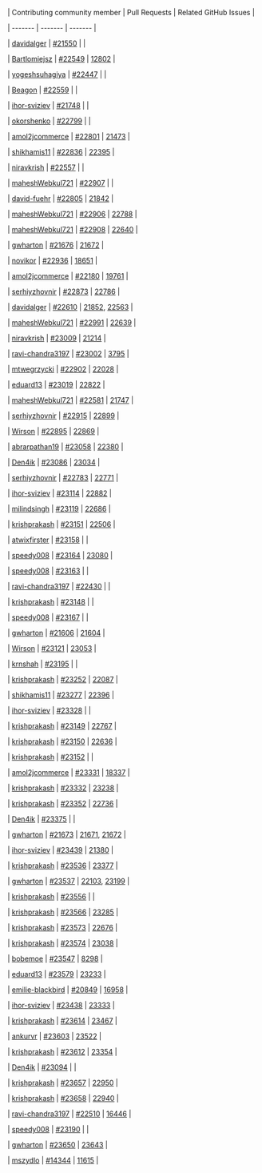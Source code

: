 | Contributing community member | Pull Requests | Related GitHub Issues |

| ------- | ------- | ------- |

| [davidalger](https://github.com/davidalger) | [#21550](https://github.com/magento/magento2/pull/21550) |  |

| [Bartlomiejsz](https://github.com/Bartlomiejsz) | [#22549](https://github.com/magento/magento2/pull/22549) | [12802](https://github.com/magento/magento2/issues/12802) |

| [yogeshsuhagiya](https://github.com/yogeshsuhagiya) | [#22447](https://github.com/magento/magento2/pull/22447) |  |

| [Beagon](https://github.com/Beagon) | [#22559](https://github.com/magento/magento2/pull/22559) |  |

| [ihor-sviziev](https://github.com/ihor-sviziev) | [#21748](https://github.com/magento/magento2/pull/21748) |  |

| [okorshenko](https://github.com/okorshenko) | [#22799](https://github.com/magento/magento2/pull/22799) |  |

| [amol2jcommerce](https://github.com/amol2jcommerce) | [#22801](https://github.com/magento/magento2/pull/22801) | [21473](https://github.com/magento/magento2/issues/21473) |

| [shikhamis11](https://github.com/shikhamis11) | [#22836](https://github.com/magento/magento2/pull/22836) | [22395](https://github.com/magento/magento2/issues/22395) |

| [niravkrish](https://github.com/niravkrish) | [#22557](https://github.com/magento/magento2/pull/22557) |  |

| [maheshWebkul721](https://github.com/maheshWebkul721) | [#22907](https://github.com/magento/magento2/pull/22907) |  |

| [david-fuehr](https://github.com/david-fuehr) | [#22805](https://github.com/magento/magento2/pull/22805) | [21842](https://github.com/magento/magento2/issues/21842) |

| [maheshWebkul721](https://github.com/maheshWebkul721) | [#22906](https://github.com/magento/magento2/pull/22906) | [22788](https://github.com/magento/magento2/issues/22788) |

| [maheshWebkul721](https://github.com/maheshWebkul721) | [#22908](https://github.com/magento/magento2/pull/22908) | [22640](https://github.com/magento/magento2/issues/22640) |

| [gwharton](https://github.com/gwharton) | [#21676](https://github.com/magento/magento2/pull/21676) | [21672](https://github.com/magento/magento2/issues/21672) |

| [novikor](https://github.com/novikor) | [#22936](https://github.com/magento/magento2/pull/22936) | [18651](https://github.com/magento/magento2/issues/18651) |

| [amol2jcommerce](https://github.com/amol2jcommerce) | [#22180](https://github.com/magento/magento2/pull/22180) | [19761](https://github.com/magento/magento2/issues/19761) |

| [serhiyzhovnir](https://github.com/serhiyzhovnir) | [#22873](https://github.com/magento/magento2/pull/22873) | [22786](https://github.com/magento/magento2/issues/22786) |

| [davidalger](https://github.com/davidalger) | [#22610](https://github.com/magento/magento2/pull/22610) | [21852](https://github.com/magento/magento2/issues/21852), [22563](https://github.com/magento/magento2/issues/22563) |

| [maheshWebkul721](https://github.com/maheshWebkul721) | [#22991](https://github.com/magento/magento2/pull/22991) | [22639](https://github.com/magento/magento2/issues/22639) |

| [niravkrish](https://github.com/niravkrish) | [#23009](https://github.com/magento/magento2/pull/23009) | [21214](https://github.com/magento/magento2/issues/21214) |

| [ravi-chandra3197](https://github.com/ravi-chandra3197) | [#23002](https://github.com/magento/magento2/pull/23002) | [3795](https://github.com/magento/magento2/issues/3795) |

| [mtwegrzycki](https://github.com/mtwegrzycki) | [#22902](https://github.com/magento/magento2/pull/22902) | [22028](https://github.com/magento/magento2/issues/22028) |

| [eduard13](https://github.com/eduard13) | [#23019](https://github.com/magento/magento2/pull/23019) | [22822](https://github.com/magento/magento2/issues/22822) |

| [maheshWebkul721](https://github.com/maheshWebkul721) | [#22581](https://github.com/magento/magento2/pull/22581) | [21747](https://github.com/magento/magento2/issues/21747) |

| [serhiyzhovnir](https://github.com/serhiyzhovnir) | [#22915](https://github.com/magento/magento2/pull/22915) | [22899](https://github.com/magento/magento2/issues/22899) |

| [Wirson](https://github.com/Wirson) | [#22895](https://github.com/magento/magento2/pull/22895) | [22869](https://github.com/magento/magento2/issues/22869) |

| [abrarpathan19](https://github.com/abrarpathan19) | [#23058](https://github.com/magento/magento2/pull/23058) | [22380](https://github.com/magento/magento2/issues/22380) |

| [Den4ik](https://github.com/Den4ik) | [#23086](https://github.com/magento/magento2/pull/23086) | [23034](https://github.com/magento/magento2/issues/23034) |

| [serhiyzhovnir](https://github.com/serhiyzhovnir) | [#22783](https://github.com/magento/magento2/pull/22783) | [22771](https://github.com/magento/magento2/issues/22771) |

| [ihor-sviziev](https://github.com/ihor-sviziev) | [#23114](https://github.com/magento/magento2/pull/23114) | [22882](https://github.com/magento/magento2/issues/22882) |

| [milindsingh](https://github.com/milindsingh) | [#23119](https://github.com/magento/magento2/pull/23119) | [22686](https://github.com/magento/magento2/issues/22686) |

| [krishprakash](https://github.com/krishprakash) | [#23151](https://github.com/magento/magento2/pull/23151) | [22506](https://github.com/magento/magento2/issues/22506) |

| [atwixfirster](https://github.com/atwixfirster) | [#23158](https://github.com/magento/magento2/pull/23158) |  |

| [speedy008](https://github.com/speedy008) | [#23164](https://github.com/magento/magento2/pull/23164) | [23080](https://github.com/magento/magento2/issues/23080) |

| [speedy008](https://github.com/speedy008) | [#23163](https://github.com/magento/magento2/pull/23163) |  |

| [ravi-chandra3197](https://github.com/ravi-chandra3197) | [#22430](https://github.com/magento/magento2/pull/22430) |  |

| [krishprakash](https://github.com/krishprakash) | [#23148](https://github.com/magento/magento2/pull/23148) |  |

| [speedy008](https://github.com/speedy008) | [#23167](https://github.com/magento/magento2/pull/23167) |  |

| [gwharton](https://github.com/gwharton) | [#21606](https://github.com/magento/magento2/pull/21606) | [21604](https://github.com/magento/magento2/issues/21604) |

| [Wirson](https://github.com/Wirson) | [#23121](https://github.com/magento/magento2/pull/23121) | [23053](https://github.com/magento/magento2/issues/23053) |

| [krnshah](https://github.com/krnshah) | [#23195](https://github.com/magento/magento2/pull/23195) |  |

| [krishprakash](https://github.com/krishprakash) | [#23252](https://github.com/magento/magento2/pull/23252) | [22087](https://github.com/magento/magento2/issues/22087) |

| [shikhamis11](https://github.com/shikhamis11) | [#23277](https://github.com/magento/magento2/pull/23277) | [22396](https://github.com/magento/magento2/issues/22396) |

| [ihor-sviziev](https://github.com/ihor-sviziev) | [#23328](https://github.com/magento/magento2/pull/23328) |  |

| [krishprakash](https://github.com/krishprakash) | [#23149](https://github.com/magento/magento2/pull/23149) | [22767](https://github.com/magento/magento2/issues/22767) |

| [krishprakash](https://github.com/krishprakash) | [#23150](https://github.com/magento/magento2/pull/23150) | [22636](https://github.com/magento/magento2/issues/22636) |

| [krishprakash](https://github.com/krishprakash) | [#23152](https://github.com/magento/magento2/pull/23152) |  |

| [amol2jcommerce](https://github.com/amol2jcommerce) | [#23331](https://github.com/magento/magento2/pull/23331) | [18337](https://github.com/magento/magento2/issues/18337) |

| [krishprakash](https://github.com/krishprakash) | [#23332](https://github.com/magento/magento2/pull/23332) | [23238](https://github.com/magento/magento2/issues/23238) |

| [krishprakash](https://github.com/krishprakash) | [#23352](https://github.com/magento/magento2/pull/23352) | [22736](https://github.com/magento/magento2/issues/22736) |

| [Den4ik](https://github.com/Den4ik) | [#23375](https://github.com/magento/magento2/pull/23375) |  |

| [gwharton](https://github.com/gwharton) | [#21673](https://github.com/magento/magento2/pull/21673) | [21671](https://github.com/magento/magento2/issues/21671), [21672](https://github.com/magento/magento2/issues/21672) |

| [ihor-sviziev](https://github.com/ihor-sviziev) | [#23439](https://github.com/magento/magento2/pull/23439) | [21380](https://github.com/magento/magento2/issues/21380) |

| [krishprakash](https://github.com/krishprakash) | [#23536](https://github.com/magento/magento2/pull/23536) | [23377](https://github.com/magento/magento2/issues/23377) |

| [gwharton](https://github.com/gwharton) | [#23537](https://github.com/magento/magento2/pull/23537) | [22103](https://github.com/magento/magento2/issues/22103), [23199](https://github.com/magento/magento2/issues/23199) |

| [krishprakash](https://github.com/krishprakash) | [#23556](https://github.com/magento/magento2/pull/23556) |  |

| [krishprakash](https://github.com/krishprakash) | [#23566](https://github.com/magento/magento2/pull/23566) | [23285](https://github.com/magento/magento2/issues/23285) |

| [krishprakash](https://github.com/krishprakash) | [#23573](https://github.com/magento/magento2/pull/23573) | [22676](https://github.com/magento/magento2/issues/22676) |

| [krishprakash](https://github.com/krishprakash) | [#23574](https://github.com/magento/magento2/pull/23574) | [23038](https://github.com/magento/magento2/issues/23038) |

| [bobemoe](https://github.com/bobemoe) | [#23547](https://github.com/magento/magento2/pull/23547) | [8298](https://github.com/magento/magento2/issues/8298) |

| [eduard13](https://github.com/eduard13) | [#23579](https://github.com/magento/magento2/pull/23579) | [23233](https://github.com/magento/magento2/issues/23233) |

| [emilie-blackbird](https://github.com/emilie-blackbird) | [#20849](https://github.com/magento/magento2/pull/20849) | [16958](https://github.com/magento/magento2/issues/16958) |

| [ihor-sviziev](https://github.com/ihor-sviziev) | [#23438](https://github.com/magento/magento2/pull/23438) | [23333](https://github.com/magento/magento2/issues/23333) |

| [krishprakash](https://github.com/krishprakash) | [#23614](https://github.com/magento/magento2/pull/23614) | [23467](https://github.com/magento/magento2/issues/23467) |

| [ankurvr](https://github.com/ankurvr) | [#23603](https://github.com/magento/magento2/pull/23603) | [23522](https://github.com/magento/magento2/issues/23522) |

| [krishprakash](https://github.com/krishprakash) | [#23612](https://github.com/magento/magento2/pull/23612) | [23354](https://github.com/magento/magento2/issues/23354) |

| [Den4ik](https://github.com/Den4ik) | [#23094](https://github.com/magento/magento2/pull/23094) |  |

| [krishprakash](https://github.com/krishprakash) | [#23657](https://github.com/magento/magento2/pull/23657) | [22950](https://github.com/magento/magento2/issues/22950) |

| [krishprakash](https://github.com/krishprakash) | [#23658](https://github.com/magento/magento2/pull/23658) | [22940](https://github.com/magento/magento2/issues/22940) |

| [ravi-chandra3197](https://github.com/ravi-chandra3197) | [#22510](https://github.com/magento/magento2/pull/22510) | [16446](https://github.com/magento/magento2/issues/16446) |

| [speedy008](https://github.com/speedy008) | [#23190](https://github.com/magento/magento2/pull/23190) |  |

| [gwharton](https://github.com/gwharton) | [#23650](https://github.com/magento/magento2/pull/23650) | [23643](https://github.com/magento/magento2/issues/23643) |

| [mszydlo](https://github.com/mszydlo) | [#14344](https://github.com/magento/magento2/pull/14344) | [11615](https://github.com/magento/magento2/issues/11615) |

 